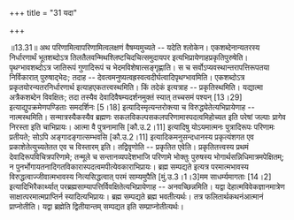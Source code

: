 +++
title = "31 यदा"

+++
  
  
॥13.31॥ अथ परिणामित्वापरिणामित्वलक्षणं वैषम्यमुच्यते -- यदेति श्लोकेन।
एकशब्देनान्यतरस्य निर्धारणार्थं भूतशब्दोऽत्र
तिलतैलवन्मिथश्लिष्टचिदचित्समुदायपर इत्यभिप्रायेणाहप्रकृतिपुरुषेति।
पृथग्भावशब्दोऽत्र जातिरूपं गुणादिरूपं च भेदमविशेषात्सङ्गृह्णाति। स च
सर्वोऽप्यवस्थान्तरापत्तिरूपतया निर्विकारात् पुरुषाद्भेदः; तदाह --
देवत्वमनुष्यत्वह्रस्वत्वदीर्घत्वादिपृथग्भावमिति। एकशब्दोऽत्र
प्रकृतयोरन्यतरनिर्धारणार्थ इत्याहएकतत्त्वस्थमिति। किं तदेकं इत्यत्राह --
प्रकृतिस्थमिति। यद्यात्मा अत्रैकशब्देन विवक्षितः; तदा तस्यैव
देवादिवैषम्यदर्शनमुक्तं स्यात् तच्चसमं पश्यन् \[13।29\]
इत्याद्युपक्रमेणपण्डिताः समदर्शिनः \[5।18\] इत्यादिस्मृत्यन्तरोक्त्या च
विरुद्ध्येतेत्यभिप्रायेणाह -- नात्मस्थमिति। सन्मात्रस्यैकस्यैव ब्रह्मणः
सकलविकल्पसकलपरिणामास्पदत्वमिहोच्यत इति परेषां जल्पाः प्रागेव निरस्ता इति
चाभिप्रायः। आत्मा वै पुत्रनामासि \[कौ.उ.2।11\] इत्यादिषु योऽयमात्मनः
पुत्रादिरूपः परिणामः प्रतीयते; सोऽपि अङ्गादङ्गात्सम्भवसि \[कौ.उ.2।11\]
इत्यादिकमनुसन्दधानस्य प्रकृत्यंशगत एव प्रकाशेतेत्युच्यतेतत एव च
विस्तारम् इति। तद्विवृणोति -- प्रकृतित एवेति। प्रकृतितत्त्वस्य प्रथमं
देवादिरूपविचित्रपरिणामे; तन्मूले च सन्तानव्यपदेशभाजि परिणामे भोक्तुः
पुरुषस्य भोगार्थसन्निधिमात्रमपेक्षितम्; न
पुनर्भोगायतनादिगतविकारास्पदत्वमपीत्येवकाराभिप्रायः। ब्रह्म सम्पद्यते
इत्यत्र परमात्मभावस्य विरुद्धत्वाज्जीवात्मभावस्य नित्यसिद्धत्वात् परमं
साम्यमुपैति \[मुं.उ.3।1।3\]मम साधर्म्यमागताः \[14।2\]
इत्यादिभिरैकार्थ्यात् परब्रह्मसाम्यापत्तिर्विवक्षितेत्यभिप्रायेणाह --
अनवच्छिन्नमिति। यद्वा देहात्मविवेकज्ञानमात्रेण
साक्षात्परमात्मप्राप्तिर्न स्यादित्यभिप्रायः। ब्रह्म सम्पद्यते ब्रह्म
भवतीत्यर्थः। तत्र फलितार्थकथनंआत्मानं प्राप्नोतीति। यद्वा ब्रह्मेति
द्वितीयान्तम् सम्पद्यत इति सम्प्राप्नोतीत्यर्थः।  
  
